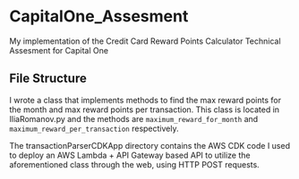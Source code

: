 # CapitalOne_Assesment
My implementation of the Credit Card Reward Points Calculator Technical Assesment for Capital One

## File Structure
I wrote a class that implements methods to find the max reward points for the month and max reward points per transaction. This class is located in IliaRomanov.py and the methods are `maximum_reward_for_month` and `maximum_reward_per_transaction` respectively.

The transactionParserCDKApp directory contains the AWS CDK code I used to deploy an AWS Lambda + API Gateway based API to utilize the aforementioned class through the web, using HTTP POST requests.

